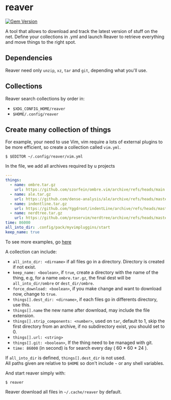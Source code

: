 # reaver

[![Gem
Version](https://badge.fury.io/rb/reaver.svg)](https://badge.fury.io/rb/reaver)

A tool that allows to download and track the latest version of stuff on the net.
Define your collections in .yml and launch Reaver to retrieve everything and
move things to the right spot.

## Dependencies

Reaver need only `unzip`, `xz`, `tar` and `git`, depending what you'll use.

## Collections

Reaver search collections by order in:

- `$XDG_CONFIG_HOME/reaver`
- `$HOME/.config/reaver`

## Create many collection of things

For example, your need to use Vim, vim require a lots of external plugins to be more efficient, so create a collection called `vim.yml`.

    $ $EDITOR ~/.config/reaver/vim.yml

In the file, we add all archives required by u projects

```yml
---
things:
  - name: ombre.tar.gz
    url: https://github.com/szorfein/ombre.vim/archive/refs/heads/main.tar.gz
  - name: ale.tar.gz
    url: https://github.com/dense-analysis/ale/archive/refs/heads/master.tar.gz
  - name: indentline.tar.gz
    url: https://github.com/Yggdroot/indentLine/archive/refs/heads/master.tar.gz
  - name: nerdtree.tar.gz
    url: https://github.com/preservim/nerdtree/archive/refs/heads/master.tar.gz
time: 86000
all_into_dir: .config/pack/myvimpluggins/start
keep_name: true
```

To see more examples, go
[here](https://github.com/szorfein/dots/tree/ansible/home/private_dot_config/reaver)

A collection can include:
- `all_into_dir: <dirname>` if all files go in a directory. Directory is created
  if not exist.
- `keep_name: <boolean>`, if `true`, create a directory with the name of the thing, e.g, for a name `ombre.tar.gz`, the final dest will be `all_into_dir/ombre` or `dest_dir/ombre`.
- `force_download: <boolean>`, if you make change and want to download now, change to `true`.
- `things[].dest_dir: <dirname>`, if each files go in differents directory, use this.
- `things[].name` the new name after download, may include the file extension.
- `things[].strip_components: <number>`, used on `tar`, default to 1, skip the first
  directory from an archive, if no subdirectory exist, you should set to 0.
- `things[].url: <string>`
- `things[].git: <boolean>`, If the thing need to be managed with git.
- `time: 86000` (in second) is for search every day ( 60 * 60 * 24 ).

If `all_into_dir` is defined, `things[].dest_dir` is not used.  
All paths given are relative to `$HOME` so don't include `~` or any shell
variables.

And start reaver simply with:

    $ reaver

Reaver download all files in `~/.cache/reaver` by default.
